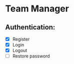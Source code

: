 # Team Manager

## Authentication:
 - [x] Register
 - [x] Login
 - [x] Logout
 - [ ] Restore password